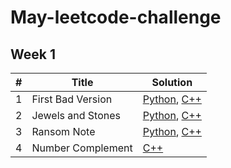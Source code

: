 # May-leetcode-challenge

## Week 1

| # | Title | Solution
--- | --- | ---
1 | First Bad Version | [Python](https://github.com/dheemanthrk/May-leetcode-challenge/blob/master/Week1/First_Bad_Version.py),  [C++](https://github.com/dheemanthrk/May-leetcode-challenge/blob/master/Week1/First_bad_version.cpp)
2 | Jewels and Stones | [Python](https://github.com/dheemanthrk/May-leetcode-challenge/blob/master/Week1/Jewels_And_Stones.py), [C++](https://github.com/dheemanthrk/May-leetcode-challenge/blob/master/Week1/Jewels_and_stones.cpp)
3 | Ransom Note | [Python](https://github.com/dheemanthrk/May-leetcode-challenge/blob/master/Week1/Ransom_Note.py), [C++](https://github.com/dheemanthrk/May-leetcode-challenge/blob/master/Week1/Ransom_note.cpp)
4 | Number Complement | [C++](https://github.com/dheemanthrk/May-leetcode-challenge/blob/master/Week1/Number_complement.cpp)
